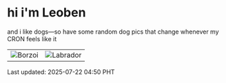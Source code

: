 # hi i'm Leoben

and i like dogs—so have some random dog pics that change whenever my CRON feels like it

|  |  |
|--------|----------|
| ![Borzoi](https://random-dog-vercel.vercel.app/api/random-borzoi?v=1753131039) | ![Labrador](https://random-dog-vercel.vercel.app/api/random-labrador?v=1753131039) |

Last updated: 2025-07-22 04:50 PHT
